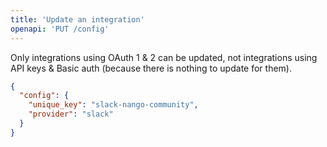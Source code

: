 ```yaml
---
title: 'Update an integration'
openapi: 'PUT /config'
---
```




Only integrations using OAuth 1 & 2 can be updated, not integrations using API keys & Basic auth (because there is nothing to update for them).




```json Example Response
{
  "config": {
    "unique_key": "slack-nango-community",
    "provider": "slack"
  }
}
```

